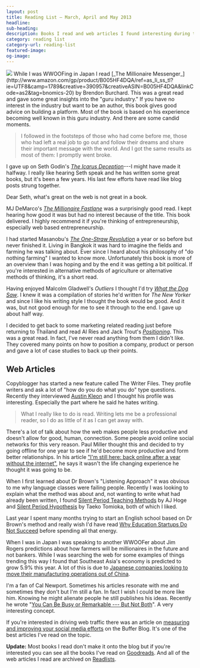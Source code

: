 ```yaml
---
layout: post
title: Reading List — March, April and May 2013
headline:
sub-heading:
description: Books I read and web articles I found interesting during the spring of 2013.
category: reading list
category-url: reading-list
featured-image:
og-image:
---
```


<img class="pullright" src="{{ site.url }}/images/Natural-Farming-Masanobu-Fukuoka.jpg">
While I was WWOOFing in Japan I read [_The Millionaire Messenger_](http://www.amazon.com/gp/product/B005HF4DQA/ref=as_li_ss_tl?ie=UTF8&camp=1789&creative=390957&creativeASIN=B005HF4DQA&linkCode=as2&tag=bnomics-20) by Brendon Burchard. This was a great read and gave some great insights into the "guru industry." If you have no interest in the industry but want to be an author, this book gives good advice on building a platform. Most of the book is based on his experience becoming well known in this guru industry. And there are some candid moments.

> I followed in the footsteps of those who had come before me, those who had left a real job to go out and follow their dreams and share their important message with the world. And I got the same results as most of them: I promptly went broke.

I gave up on Seth Godin's [_The Icarus Deception_](http://www.amazon.com/gp/product/1591846072/ref=as_li_ss_tl?ie=UTF8&camp=1789&creative=390957&creativeASIN=1591846072&linkCode=as2&tag=bnomics-20)---I might have made it halfway. I really like hearing Seth speak and he has written some great books, but it's been a few years. His last few efforts have read like blog posts strung together.

Dear Seth, what's great on the web is not great in a book.

MJ DeMarco's [_The Millionaire Fastlane_](http://www.amazon.com/gp/product/B004BDOUAI/ref=as_li_ss_tl?ie=UTF8&camp=1789&creative=390957&creativeASIN=B004BDOUAI&linkCode=as2&tag=bnomics-20) was a surprisingly good read. I kept hearing how good it was but had no interest because of the title. This book delivered. I highly recommend it if you're thinking of entrepreneurship, especially web based entrepreneurship.

I had started Masanobu's [_The One-Straw Revolution_](http://www.amazon.com/gp/product/B003WUYP74/ref=as_li_ss_tl?ie=UTF8&camp=1789&creative=390957&creativeASIN=B003WUYP74&linkCode=as2&tag=bnomics-20) a year or so before but never finished it. Living in Bangkok it was hard to imagine the fields and farming he was talking about. Ever since I heard about his philosophy of "do nothing farming" I wanted to know more. Unfortunately this book is more of an overview than I was hoping and by the end it was getting a bit political. If you're interested in alternative methods of agriculture or alternative methods of thinking, it's a short read.

Having enjoyed Malcolm Gladwell's _Outliers_ I thought I'd try [_What the Dog Saw_](http://www.amazon.com/gp/product/0316076201/ref=as_li_ss_tl?ie=UTF8&camp=1789&creative=390957&creativeASIN=0316076201&linkCode=as2&tag=bnomics-20). I knew it was a compilation of stories he'd written for _The New Yorker_ and since I like his writing style I thought the book would be good. And it was, but not good enough for me to see it through to the end. I gave up about half way.

I decided to get back to some marketing related reading just before returning to Thailand and read Al Ries and Jack Trout's [_Positioning_](http://www.amazon.com/gp/product/B006B7LQ90/ref=as_li_ss_tl?ie=UTF8&camp=1789&creative=390957&creativeASIN=B006B7LQ90&linkCode=as2&tag=bnomics-20). This was a great read. In fact, I've never read anything from them I didn't like. They covered many points on how to position a company, product or person and gave a lot of case studies to back up their points.

## Web Articles

Copyblogger has started a new feature called The Writer Files. They profile writers and ask a lot of "how do you do what you do" type questions. Recently they interviewed [Austin Kleon](http://www.copyblogger.com/how-austin-kleon-writes/) and I thought his profile was interesting. Especially the part where he said he hates writing.

> What I really like to do is read. Writing lets me be a professional reader, so I do as little of it as I can get away with.

There's a lot of talk about how the web makes people less productive and doesn't allow for good, human, connection. Some people avoid online social networks for this very reason. Paul Miller thought this and decided to try going offline for one year to see if he'd become more productive and form better relationships. In his article ["I'm still here: back online after a year without the internet"](http://www.theverge.com/2013/5/1/4279674/im-still-here-back-online-after-a-year-without-the-internet), he says it wasn't the life changing experience he thought it was going to be.

When I first learned about Dr Brown's "Listening Approach" it was obvious to me why language classes were failing people. Recently I was looking to explain what the method was about and, not wanting to write what had already been written, I found [Silent Period Teaching Methods](http://effortlessacquisition.blogspot.com/2004/06/silent-period-teaching-methods.html) by AJ Hoge and [Silent Period Hypothesis](http://homepage3.nifty.com/park/silent.htm) by Taeko Tomioka, both of which I liked.

Last year I spent many months trying to start an English school based on Dr Brown's method and really wish I'd have read [Why Education Startups Do Not Succeed](http://avichal.wordpress.com/2011/10/07/why-education-startups-do-not-succeed/) before spending all that energy.

When I was in Japan I was speaking to another WWOOFer about Jim Rogers predictions about how farmers will be millionaires in the future and not bankers. While I was searching the web for some examples of things trending this way I found that Southeast Asia's economy is predicted to grow 5.9% this year. A lot of this is due to [Japanese companies looking to move their manufacturing operations out of China](http://www.businessweek.com/printer/articles/95880-battered-in-china-japan-inc-dot-looks-to-southeast-asia).

I'm a fan of Cal Newport. Sometimes his articles resonate with me and sometimes they don't but I'm still a fan. In fact I wish I could be more like him. Knowing he might alienate people he still publishes his ideas. Recently he wrote "[You Can Be Busy or Remarkable --- But Not Both](http://calnewport.com/blog/2013/04/03/you-can-be-busy-or-remarkable-but-not-both/)". A very interesting concept.

If you're interested in driving web traffic there was an article on [measuring and improving your social media efforts](http://blog.bufferapp.com/social-media-metrics-improve) on the Buffer Blog. It's one of the best articles I've read on the topic.

**Update:** Most books I read don't make it onto the blog but if you're interested you can see all the books I've read on [Goodreads](https://www.goodreads.com/bradonomics). And all of the web articles I read are archived on [Readlists](http://readlists.com/user/bradonomics/).